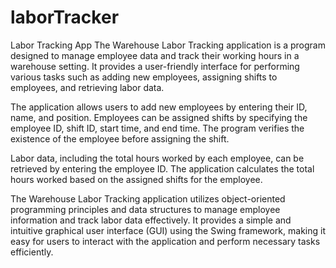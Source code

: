 # laborTracker
Labor Tracking App
The Warehouse Labor Tracking application is a program designed to manage employee data and track their working hours in a warehouse setting. It provides a user-friendly interface for performing various tasks such as adding new employees, assigning shifts to employees, and retrieving labor data.

The application allows users to add new employees by entering their ID, name, and position. Employees can be assigned shifts by specifying the employee ID, shift ID, start time, and end time. The program verifies the existence of the employee before assigning the shift.

Labor data, including the total hours worked by each employee, can be retrieved by entering the employee ID. The application calculates the total hours worked based on the assigned shifts for the employee.

The Warehouse Labor Tracking application utilizes object-oriented programming principles and data structures to manage employee information and track labor data effectively. It provides a simple and intuitive graphical user interface (GUI) using the Swing framework, making it easy for users to interact with the application and perform necessary tasks efficiently.
